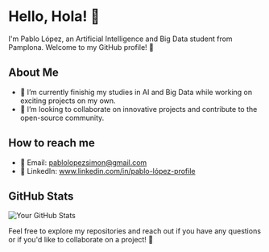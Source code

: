 # Hello, Hola! 👋

I'm Pablo López, an Artificial Intelligence and Big Data student from Pamplona. Welcome to my GitHub profile! 🚀

## About Me

- 🌱 I’m currently finishig my studies in AI and Big Data while working on exciting projects on my own.
- 👯 I’m looking to collaborate on innovative projects and contribute to the open-source community.

## How to reach me

- 📧 Email: pablolopezsimon@gmail.com
- 🔗 LinkedIn: www.linkedin.com/in/pablo-lópez-profile

## GitHub Stats

![Your GitHub Stats](https://github-readme-stats.vercel.app/api?username=YourUsername&show_icons=true&theme=radical)

Feel free to explore my repositories and reach out if you have any questions or if you'd like to collaborate on a project! 🚀
